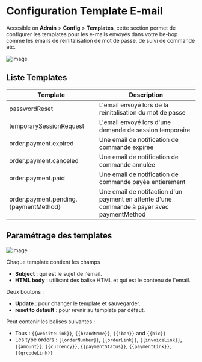 # Configuration Template E-mail

Accesible on **Admin** > **Config** > **Templates**, cette section permet de configurer les templates pour les e-mails envoyés dans votre be-bop comme les emails de reinitalisation de mot de passe, de suivi de commande etc.

![image](https://github.com/user-attachments/assets/a9b89016-1c6b-4f6c-9254-fae71ac72cd0)

## Liste Templates

| Template                              | Description                                                                                |
| ------------------------------------- | ------------------------------------------------------------------------------------------ |
| passwordReset                         | L'email envoyé lors de la reinitalisation du mot de passe                                  |
| temporarySessionRequest               | L'email envoyé lors d'une demande de session temporaire                                    |
| order.payment.expired                 | Une email de notification de commande expirée                                              |
| order.payment.canceled                | Une email de notification de commande annulée                                              |
| order.payment.paid                    | Une email de notification de commande payée entierement                                    |
| order.payment.pending.{paymentMethod} | Une email de notifaction d'un payment en attente d'une commande à payer avec paymentMethod |

## Paramétrage des templates

![image](https://github.com/user-attachments/assets/93f7239b-58e9-4f73-ae06-7ea3fcd6cb7c)

Chaque template contient les champs

- **Subject** : qui est le sujet de l'email.
- **HTML body** : utilisant des balise HTML et qui est le contenu de l'email.

Deux boutons :

- **Update** : pour changer le template et sauvegarder.
- **reset to default** : pour revnir au template par défaut.

Peut contenir les balises suivantes :

- Tous : `{{websiteLink}}`, `{{brandName}}`, `{{iban}}` and `{{bic}}`
- Les type orders : `{{orderNumber}}`, `{{orderLink}}`, `{{invoiceLink}}`, `{{amount}}`, `{{currency}}`, `{{paymentStatus}}`, `{{paymentLink}}`, `{{qrcodeLink}}`
